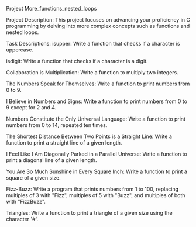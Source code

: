 Project More_functions_nested_loops

Project Description:
This project focuses on advancing your proficiency in C programming by delving into more complex concepts such as functions and nested loops.

Task Descriptions:
isupper:
Write a function that checks if a character is uppercase.

isdigit:
Write a function that checks if a character is a digit.

Collaboration is Multiplication:
Write a function to multiply two integers.

The Numbers Speak for Themselves:
Write a function to print numbers from 0 to 9.

I Believe in Numbers and Signs:
Write a function to print numbers from 0 to 9 except for 2 and 4.

Numbers Constitute the Only Universal Language:
Write a function to print numbers from 0 to 14, repeated ten times.

The Shortest Distance Between Two Points is a Straight Line:
Write a function to print a straight line of a given length.

I Feel Like I Am Diagonally Parked in a Parallel Universe:
Write a function to print a diagonal line of a given length.

You Are So Much Sunshine in Every Square Inch:
Write a function to print a square of a given size.

Fizz-Buzz:
Write a program that prints numbers from 1 to 100, replacing multiples of 3 with "Fizz", multiples of 5 with "Buzz", and multiples of both with "FizzBuzz".

Triangles:
Write a function to print a triangle of a given size using the character '#'.

